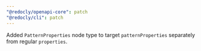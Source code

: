 ```yaml
---
"@redocly/openapi-core": patch
"@redocly/cli": patch
---
```


Added `PatternProperties` node type to target `patternProperties` separately from regular `properties`.
